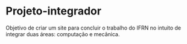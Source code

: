 # Projeto-integrador

Objetivo de criar um site para concluir o trabalho do IFRN no intuito de integrar duas áreas: computação e mecãnica.
